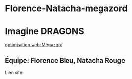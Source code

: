 # Florence-Natacha-megazord
# Imagine DRAGONS
[optimisation web-Megazord](https://smnarnold.com/projets/megazord)
## Équipe: Florence Bleu, Natacha Rouge

Lien site: [](https://florencel453.github.io/Florence-Natacha-megazord/)
